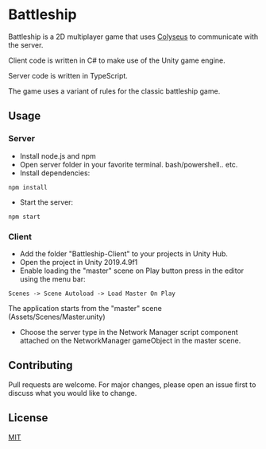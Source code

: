 # Battleship

Battleship is a 2D multiplayer game that uses [Colyseus](https://github.com/colyseus) to communicate with the server.

Client code is written in C# to make use of the Unity game engine.

Server code is written in TypeScript.

The game uses a variant of rules for the classic battleship game.

## Usage

### Server

- Install node.js and npm
- Open server folder in your favorite terminal. bash/powershell.. etc.
- Install dependencies:
```
npm install
```
- Start the server:

```
npm start
```

### Client

- Add the folder "Battleship-Client" to your projects in Unity Hub.
- Open the project in Unity 2019.4.9f1
- Enable loading the "master" scene on Play button press in the editor using the menu bar: 
```
Scenes -> Scene Autoload -> Load Master On Play
```
The application starts from the "master" scene (Assets/Scenes/Master.unity)
- Choose the server type in the Network Manager script component attached on the NetworkManager gameObject in the master scene.

## Contributing
Pull requests are welcome. For major changes, please open an issue first to discuss what you would like to change.

## License
[MIT](https://choosealicense.com/licenses/mit/)
